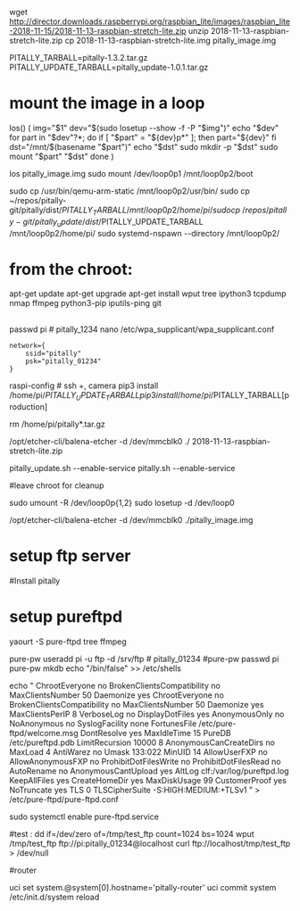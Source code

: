 
wget http://director.downloads.raspberrypi.org/raspbian_lite/images/raspbian_lite-2018-11-15/2018-11-13-raspbian-stretch-lite.zip
unzip 2018-11-13-raspbian-stretch-lite.zip
cp 2018-11-13-raspbian-stretch-lite.img pitally_image.img

PITALLY_TARBALL=pitally-1.3.2.tar.gz
PITALLY_UPDATE_TARBALL=pitally_update-1.0.1.tar.gz

# mount the image in a loop
los() (
  img="$1"
  dev="$(sudo losetup --show -f -P "$img")"
  echo "$dev"
  for part in "$dev"?*; do
    if [ "$part" = "${dev}p*" ]; then
      part="${dev}"
    fi
    dst="/mnt/$(basename "$part")"
    echo "$dst"
    sudo mkdir -p "$dst"
    sudo mount "$part" "$dst"
  done
)

los pitally_image.img
sudo mount /dev/loop0p1 /mnt/loop0p2/boot

sudo cp /usr/bin/qemu-arm-static /mnt/loop0p2/usr/bin/
sudo cp ~/repos/pitally-git/pitally/dist/$PITALLY_TARBALL /mnt/loop0p2/home/pi/
sudo cp  ~/repos/pitally-git/pitally_update/dist/$PITALLY_UPDATE_TARBALL /mnt/loop0p2/home/pi/
sudo systemd-nspawn  --directory /mnt/loop0p2/

# from the chroot:

apt-get update
apt-get upgrade
apt-get install wput tree ipython3 tcpdump nmap ffmpeg python3-pip iputils-ping git
##
passwd pi # pitally_1234
nano /etc/wpa_supplicant/wpa_supplicant.conf

```
network={
    ssid="pitally"
    psk="pitally_01234"
}
```

raspi-config # ssh +, camera
pip3 install /home/pi/$PITALLY_UPDATE_TARBALL
pip3 install /home/pi/$PITALLY_TARBALL[production]

rm /home/pi/pitally*.tar.gz


/opt/etcher-cli/balena-etcher  -d /dev/mmcblk0 ./ 2018-11-13-raspbian-stretch-lite.zip

pitally_update.sh  --enable-service
pitally.sh  --enable-service

#leave chroot for cleanup

sudo umount -R /dev/loop0p{1,2}
    sudo losetup -d /dev/loop0


/opt/etcher-cli/balena-etcher  -d /dev/mmcblk0 ./pitally_image.img


# setup ftp server

#Install pitally

# setup pureftpd
yaourt -S pure-ftpd tree ffmpeg


pure-pw useradd pi -u ftp -d /srv/ftp # pitally_01234
#pure-pw passwd pi
pure-pw mkdb
echo "/bin/false" >> /etc/shells

echo "
ChrootEveryone               no
BrokenClientsCompatibility   no
MaxClientsNumber             50
Daemonize                    yes
ChrootEveryone               no
BrokenClientsCompatibility   no
MaxClientsNumber             50
Daemonize                    yes
MaxClientsPerIP              8
VerboseLog                   no
DisplayDotFiles              yes
AnonymousOnly                no
NoAnonymous                 no
SyslogFacility none
FortunesFile /etc/pure-ftpd/welcome.msg
DontResolve                  yes
MaxIdleTime                  15
PureDB                       /etc/pureftpd.pdb
LimitRecursion               10000 8
AnonymousCanCreateDirs       no
MaxLoad                      4
AntiWarez                    no
Umask                        133:022
MinUID                       14
AllowUserFXP                 no
AllowAnonymousFXP            no
ProhibitDotFilesWrite        no
ProhibitDotFilesRead         no
AutoRename                   no
AnonymousCantUpload          yes
AltLog clf:/var/log/pureftpd.log
KeepAllFiles                 yes
CreateHomeDir                yes
MaxDiskUsage                   99
CustomerProof                yes
NoTruncate                   yes
TLS 0
TLSCipherSuite -S:HIGH:MEDIUM:+TLSv1
" > /etc/pure-ftpd/pure-ftpd.conf

sudo systemctl enable pure-ftpd.service

#test :
dd if=/dev/zero of=/tmp/test_ftp count=1024 bs=1024
wput /tmp/test_ftp  ftp://pi:pitally_01234@localhost
curl ftp://localhost/tmp/test_ftp > /dev/null

#router

uci set system.@system[0].hostname='pitally-router'
uci commit system
/etc/init.d/system reload

